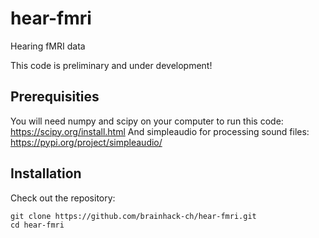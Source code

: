 # hear-fmri
Hearing fMRI data

This code is preliminary and under development!

## Prerequisities
You will need numpy and scipy on your computer to run this code: https://scipy.org/install.html
And simpleaudio for processing sound files: https://pypi.org/project/simpleaudio/

## Installation
Check out the repository:
```
git clone https://github.com/brainhack-ch/hear-fmri.git
cd hear-fmri
```
